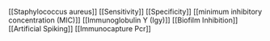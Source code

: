 [[Staphylococcus aureus]]
[[Sensitivity]]
[[Specificity]]
[[minimum inhibitory concentration (MIC)]]
[[Immunoglobulin Y (Igy)]]
[[Biofilm Inhibition]]
[[Artificial Spiking]]
[[Immunocapture Pcr]]

